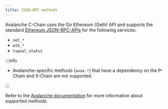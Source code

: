 ```yaml
---
title: JSON-RPC methods
---
```


Avalanche C-Chain uses the Go Ethereum (Geth) API and supports the standard [Ethereum JSON-RPC-APIs](../../ethereum/json-rpc-methods/index.md) for the following services:

- `net_*`
- `eth_*`
- `txpool_status`

:::info

- Avalanche-specific methods (`avax.*`) that have a dependency on the P-Chain and X-Chain are not supported.

:::

Refer to the [Avalanche documentation](https://docs.avax.network/apis/avalanchego/apis/c-chain#methods) for more
information about supported methods.